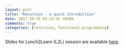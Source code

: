```yaml
---
layout: post
title: "Recursion - a quick introduction"
date: 2017-10-25 02:33:42 +0200
comments: true
categories: [recursion, functional-programming]
---
```


Slides for Lunch2Learn (L2L) session are available [here](/presentations/recursion.html).
